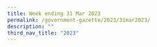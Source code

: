 ```yaml
---
title: Week ending 31 Mar 2023
permalink: /government-gazette/2023/31mar2023/
description: ""
third_nav_title: "2023"
---
```

